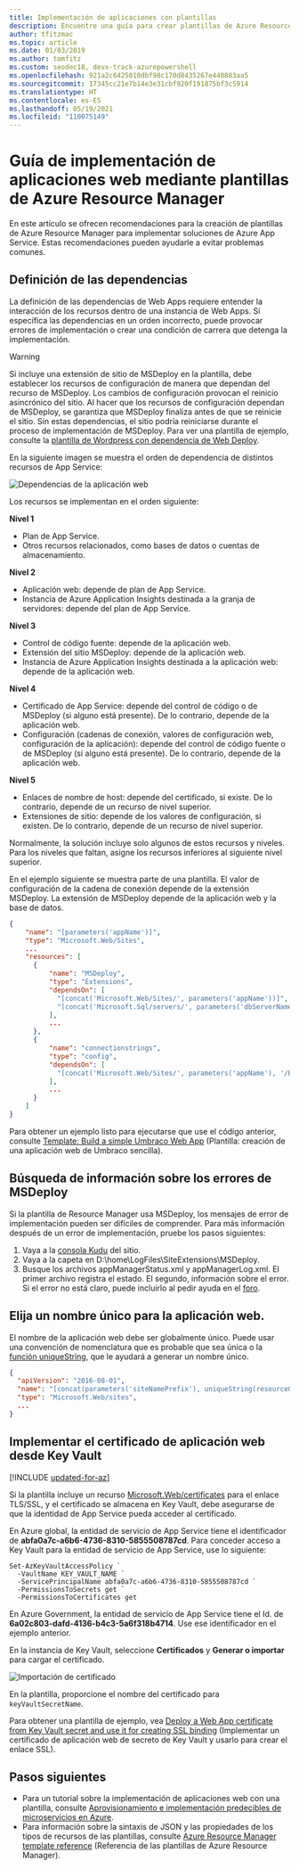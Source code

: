 ```yaml
---
title: Implementación de aplicaciones con plantillas
description: Encuentre una guía para crear plantillas de Azure Resource Manager para aprovisionar e implementar aplicaciones de App Service.
author: tfitzmac
ms.topic: article
ms.date: 01/03/2019
ms.author: tomfitz
ms.custom: seodec18, devx-track-azurepowershell
ms.openlocfilehash: 921a2c6425010dbf98c170d8435267e440883aa5
ms.sourcegitcommit: 17345cc21e7b14e3e31cbf920f191875bf3c5914
ms.translationtype: HT
ms.contentlocale: es-ES
ms.lasthandoff: 05/19/2021
ms.locfileid: "110075149"
---
```

# <a name="guidance-on-deploying-web-apps-by-using-azure-resource-manager-templates"></a>Guía de implementación de aplicaciones web mediante plantillas de Azure Resource Manager

En este artículo se ofrecen recomendaciones para la creación de plantillas de Azure Resource Manager para implementar soluciones de Azure App Service. Estas recomendaciones pueden ayudarle a evitar problemas comunes.

## <a name="define-dependencies"></a>Definición de las dependencias

La definición de las dependencias de Web Apps requiere entender la interacción de los recursos dentro de una instancia de Web Apps. Si especifica las dependencias en un orden incorrecto, puede provocar errores de implementación o crear una condición de carrera que detenga la implementación.

> [!WARNING]
> Si incluye una extensión de sitio de MSDeploy en la plantilla, debe establecer los recursos de configuración de manera que dependan del recurso de MSDeploy. Los cambios de configuración provocan el reinicio asincrónico del sitio. Al hacer que los recursos de configuración dependan de MSDeploy, se garantiza que MSDeploy finaliza antes de que se reinicie el sitio. Sin estas dependencias, el sitio podría reiniciarse durante el proceso de implementación de MSDeploy. Para ver una plantilla de ejemplo, consulte la [plantilla de Wordpress con dependencia de Web Deploy](https://github.com/davidebbo/AzureWebsitesSamples/blob/master/ARMTemplates/WordpressTemplateWebDeployDependency.json).

En la siguiente imagen se muestra el orden de dependencia de distintos recursos de App Service:

![Dependencias de la aplicación web](media/web-sites-rm-template-guidance/web-dependencies.png)

Los recursos se implementan en el orden siguiente:

**Nivel 1**
* Plan de App Service.
* Otros recursos relacionados, como bases de datos o cuentas de almacenamiento.

**Nivel 2**
* Aplicación web: depende de plan de App Service.
* Instancia de Azure Application Insights destinada a la granja de servidores: depende del plan de App Service.

**Nivel 3**
* Control de código fuente: depende de la aplicación web.
* Extensión del sitio MSDeploy: depende de la aplicación web.
* Instancia de Azure Application Insights destinada a la aplicación web: depende de la aplicación web.

**Nivel 4**
* Certificado de App Service: depende del control de código o de MSDeploy (si alguno está presente). De lo contrario, depende de la aplicación web.
* Configuración (cadenas de conexión, valores de configuración web, configuración de la aplicación): depende del control de código fuente o de MSDeploy (si alguno está presente). De lo contrario, depende de la aplicación web.

**Nivel 5**
* Enlaces de nombre de host: depende del certificado, si existe. De lo contrario, depende de un recurso de nivel superior.
* Extensiones de sitio: depende de los valores de configuración, si existen. De lo contrario, depende de un recurso de nivel superior.

Normalmente, la solución incluye solo algunos de estos recursos y niveles. Para los niveles que faltan, asigne los recursos inferiores al siguiente nivel superior.

En el ejemplo siguiente se muestra parte de una plantilla. El valor de configuración de la cadena de conexión depende de la extensión MSDeploy. La extensión de MSDeploy depende de la aplicación web y la base de datos.

```json
{
    "name": "[parameters('appName')]",
    "type": "Microsoft.Web/Sites",
    ...
    "resources": [
      {
          "name": "MSDeploy",
          "type": "Extensions",
          "dependsOn": [
            "[concat('Microsoft.Web/Sites/', parameters('appName'))]",
            "[concat('Microsoft.Sql/servers/', parameters('dbServerName'), '/databases/', parameters('dbName'))]",
          ],
          ...
      },
      {
          "name": "connectionstrings",
          "type": "config",
          "dependsOn": [
            "[concat('Microsoft.Web/Sites/', parameters('appName'), '/Extensions/MSDeploy')]"
          ],
          ...
      }
    ]
}
```

Para obtener un ejemplo listo para ejecutarse que use el código anterior, consulte [Template: Build a simple Umbraco Web App](https://github.com/Azure/azure-quickstart-templates/tree/master/application-workloads/umbraco/umbraco-webapp-simple) (Plantilla: creación de una aplicación web de Umbraco sencilla).

## <a name="find-information-about-msdeploy-errors"></a>Búsqueda de información sobre los errores de MSDeploy

Si la plantilla de Resource Manager usa MSDeploy, los mensajes de error de implementación pueden ser difíciles de comprender. Para más información después de un error de implementación, pruebe los pasos siguientes:

1. Vaya a la [consola Kudu](https://github.com/projectkudu/kudu/wiki/Kudu-console) del sitio.
2. Vaya a la capeta en D:\home\LogFiles\SiteExtensions\MSDeploy.
3. Busque los archivos appManagerStatus.xml y appManagerLog.xml. El primer archivo registra el estado. El segundo, información sobre el error. Si el error no está claro, puede incluirlo al pedir ayuda en el [foro](/answers/topics/azure-webapps.html).

## <a name="choose-a-unique-web-app-name"></a>Elija un nombre único para la aplicación web.

El nombre de la aplicación web debe ser globalmente único. Puede usar una convención de nomenclatura que es probable que sea única o la [función uniqueString](../azure-resource-manager/templates/template-functions-string.md#uniquestring), que le ayudará a generar un nombre único.

```json
{
  "apiVersion": "2016-08-01",
  "name": "[concat(parameters('siteNamePrefix'), uniqueString(resourceGroup().id))]",
  "type": "Microsoft.Web/sites",
  ...
}
```

## <a name="deploy-web-app-certificate-from-key-vault"></a>Implementar el certificado de aplicación web desde Key Vault

[!INCLUDE [updated-for-az](../../includes/updated-for-az.md)]

Si la plantilla incluye un recurso [Microsoft.Web/certificates](/azure/templates/microsoft.web/certificates) para el enlace TLS/SSL, y el certificado se almacena en Key Vault, debe asegurarse de que la identidad de App Service pueda acceder al certificado.

En Azure global, la entidad de servicio de App Service tiene el identificador de **abfa0a7c-a6b6-4736-8310-5855508787cd**. Para conceder acceso a Key Vault para la entidad de servicio de App Service, use lo siguiente:

```azurepowershell-interactive
Set-AzKeyVaultAccessPolicy `
  -VaultName KEY_VAULT_NAME `
  -ServicePrincipalName abfa0a7c-a6b6-4736-8310-5855508787cd `
  -PermissionsToSecrets get `
  -PermissionsToCertificates get
```

En Azure Government, la entidad de servicio de App Service tiene el Id. de **6a02c803-dafd-4136-b4c3-5a6f318b4714**. Use ese identificador en el ejemplo anterior.

En la instancia de Key Vault, seleccione **Certificados** y **Generar o importar** para cargar el certificado.

![Importación de certificado](media/web-sites-rm-template-guidance/import-certificate.png)

En la plantilla, proporcione el nombre del certificado para `keyVaultSecretName`.

Para obtener una plantilla de ejemplo, vea [Deploy a Web App certificate from Key Vault secret and use it for creating SSL binding](https://github.com/Azure/azure-quickstart-templates/tree/master/201-web-app-certificate-from-key-vault) (Implementar un certificado de aplicación web de secreto de Key Vault y usarlo para crear el enlace SSL).

## <a name="next-steps"></a>Pasos siguientes

* Para un tutorial sobre la implementación de aplicaciones web con una plantilla, consulte [Aprovisionamiento e implementación predecibles de microservicios en Azure](deploy-complex-application-predictably.md).
* Para información sobre la sintaxis de JSON y las propiedades de los tipos de recursos de las plantillas, consulte [Azure Resource Manager template reference](/azure/templates/) (Referencia de las plantillas de Azure Resource Manager).
